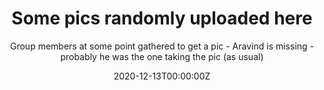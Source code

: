 ---
title: Some pics randomly uploaded here
subtitle: Group members at some point gathered to get a pic - Aravind is missing - probably he was the one taking the pic (as usual) 

# Summary for listings and search engines
summary: Some pics uploaded here as a test

# Link this post with a project
projects: []

# Date published
date: '2020-12-13T00:00:00Z'

# Date updated
lastmod: '2020-12-13T00:00:00Z'

# Is this an unpublished draft?
draft: false

# Show this page in the Featured widget?
featured: true

# Featured image
# Place an image named `featured.jpg/png` in this page's folder and customize its options here.
image:
  caption: 'Image credit: [**Aravind**]'
  focal_point: ''
  placement: 2
  preview_only: false

authors:
  - admin

tags:
  - Academic

categories:
  - Demo
---